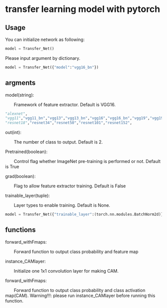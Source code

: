# transfer learning model with pytorch

## Usage
You can initialize network as following:
```python
model = Transfer_Net()
```

Please input argument by dictionary.
```python
model = Transfer_Net({"model":"vgg16_bn"})
```


## argments

model(string):

&emsp;&emsp;Framework of feature extractor. Default is VGG16.
```python
"alexnet",
"vgg11","vgg11_bn","vgg13","vgg13_bn","vgg16","vgg16_bn","vgg19","vgg19_bn",
"resnet18","resnet34","resnet50","resnet101","resnet152",
```

out(int):

&emsp;&emsp;The number of class to output. Default is 2.

Pretrained(boolean):

&emsp;&emsp;Control flag whether ImageNet pre-training is performed or not. Default is True


grad(boolean):

&emsp;&emsp;Flag to allow feature extractor training. Default is False

trainable_layer(tuple):

&emsp;&emsp;Layer types to enable training. Default is None.
```python
model = Transfer_Net({"trainable_layer":(torch.nn.modules.BatchNorm2d)})
```

## functions
forward_withFmaps:

&emsp;&emsp;Forward function to output class probability and feature map

instance_CAMlayer:

&emsp;&emsp;Initialize one 1x1 convolution layer for making CAM.

forward_withFmaps:

&emsp;&emsp;Forward function to output class probability and class activation map(CAM).
Warning!!!: please run instance_CAMlayer before running this function.
